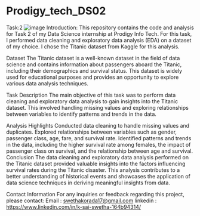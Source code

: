 # Prodigy_tech_DS02
Task:2 
 ![image](https://github.com/Dheerajak05/Prodigy_tech_DS02/assets/170223467/4a4b0101-3235-4ac2-9640-1db80f0b2a61)
Introduction: This repository contains the code and analysis for Task 2 of my Data Science internship at Prodigy Info Tech. For this task, I performed data cleaning and exploratory data analysis (EDA) on a dataset of my choice. I chose the Titanic dataset from Kaggle for this analysis.

Dataset The Titanic dataset is a well-known dataset in the field of data science and contains information about passengers aboard the Titanic, including their demographics and survival status. This dataset is widely used for educational purposes and provides an opportunity to explore various data analysis techniques.

Task Description The main objective of this task was to perform data cleaning and exploratory data analysis to gain insights into the Titanic dataset. This involved handling missing values and exploring relationships between variables to identify patterns and trends in the data.

Analysis Highlights Conducted data cleaning to handle missing values and duplicates. Explored relationships between variables such as gender, passenger class, age, fare, and survival rate. Identified patterns and trends in the data, including the higher survival rate among females, the impact of passenger class on survival, and the relationship between age and survival. Conclusion The data cleaning and exploratory data analysis performed on the Titanic dataset provided valuable insights into the factors influencing survival rates during the Titanic disaster. This analysis contributes to a better understanding of historical events and showcases the application of data science techniques in deriving meaningful insights from data.

Contact Information For any inquiries or feedback regarding this project, please contact: Email : swethakorada17@gmail.com linkedin :  https://www.linkedin.com/in/k-sai-swetha-164b94314/
